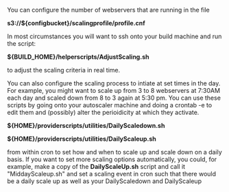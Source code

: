 You can configure the number of webservers that are running in the file  

**s3://${configbucket}/scalingprofile/profile.cnf**  

In most circumstances you will want to ssh onto your build machine and run the script: 

**${BUILD_HOME}/helperscripts/AdjustScaling.sh**

to adjust the scaling criteria in real time. 

You can also configure the scaling process to intiate at set times in the day. For example, you might want to scale up from 3 to 8 webservers at 7:30AM each day and scaled down from 8 to 3 again at 5:30 pm. You can use these scripts by going onto your autoscaler machine and doing a crontab -e to edit them and (possibly) alter the perioidicity at which they activate. 

**${HOME}/providerscripts/utilities/DailyScaledown.sh**  

**${HOME}/providerscripts/utilities/DailyScaleup.sh**  

from within cron to set how and when to scale up and scale down on a daily basis. If you want to set more scaling options automatically, you could, for example, make a copy of the **DailyScaleUp.sh** script and call it "MiddayScaleup.sh" and set a scaling event in cron such that there would be a daily scale up as well as your DailyScaledown and DailyScaleup
 
